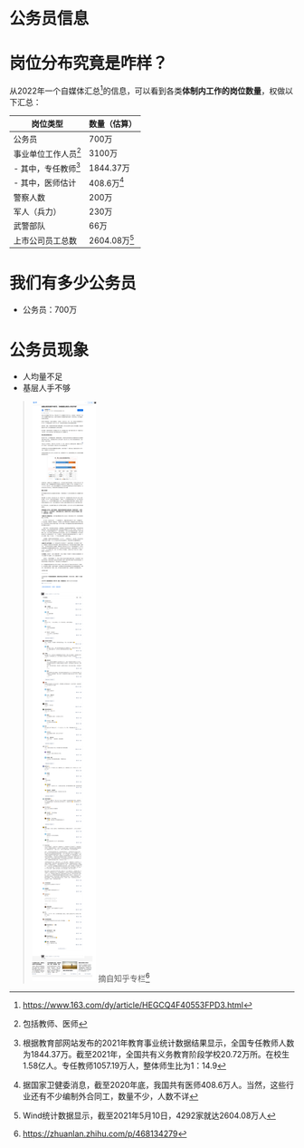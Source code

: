 # 公务员信息

# 岗位分布究竟是咋样？
从2022年一个自媒体汇总[^1631]的信息，可以看到各类**体制内工作的岗位数量**，权做以下汇总：

|岗位类型|数量（估算）|
|-|-|
|公务员|700万|
|事业单位工作人员[^exp1]|3100万|
|- 其中，专任教师[^exp2]|1844.37万|
|- 其中，医师估计|408.6万[^exp3]|
|警察人数|200万[](其中有：公安系统130万，法院、检察院的司法警察20万，狱警45万和安全部5万。)|
|军人（兵力）|230万[](中国人民解放军现役总兵力为230万人（世界第一）。其中：陆军现役兵力共150万人。海军现役兵力共23.6万人。空军现役兵力共42万人。)|
|武警部队|66万[](武警部队总员额现为66万人，主要由内卫部队和警种部队组成；公安边防、消防、警卫部队列入武警序列。)|
|上市公司员工总数|2604.08万[^exp4]|


# 我们有多少公务员
- 公务员：700万

# 公务员现象
- 人均量不足
- 基层人手不够

>![截图](image/20221225-zhuanlan.zhihu.com_p_468134279.png)
摘自知乎专栏[^zh1]



[^1631]: https://www.163.com/dy/article/HEGCQ4F40553FPD3.html
[^exp1]: 包括教师、医师
[^exp2]: 根据教育部网站发布的2021年教育事业统计数据结果显示，全国专任教师人数为1844.37万。截至2021年，全国共有义务教育阶段学校20.72万所。在校生1.58亿人。专任教师1057.19万人，整体师生比为1：14.9
[^exp3]: 据国家卫健委消息，截至2020年底，我国共有医师408.6万人。当然，这些行业还有不少编制外合同工，数量不少，人数不详
[^exp4]: Wind统计数据显示，截至2021年5月10日，4292家就达2604.08万人
[^zh1]: https://zhuanlan.zhihu.com/p/468134279
